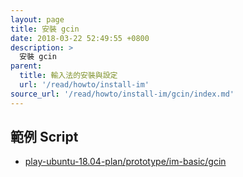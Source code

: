 ```yaml
---
layout: page
title: 安裝 gcin
date: 2018-03-22 52:49:55 +0800
description: >
  安裝 gcin
parent:
  title: 輸入法的安裝與設定
  url: '/read/howto/install-im'
source_url: '/read/howto/install-im/gcin/index.md'
---
```



## 範例 Script

* [play-ubuntu-18.04-plan/prototype/im-basic/gcin](https://github.com/samwhelp/play-ubuntu-18.04-plan/tree/master/prototype/im-basic/gcin)
